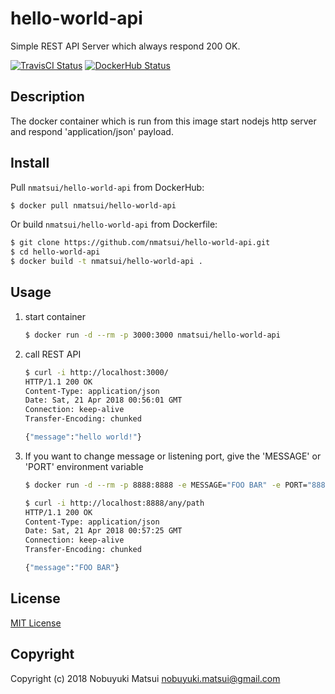 # hello-world-api
Simple REST API Server which always respond 200 OK.

[![TravisCI Status](https://travis-ci.org/nmatsui/hello-world-api.svg?branch=master)](https://travis-ci.org/nmatsui/hello-world-api)
[![DockerHub Status](https://dockerbuildbadges.quelltext.eu/status.svg?organization=nmatsui&repository=hello-world-api)](https://hub.docker.com/r/nmatsui/hello-world-api/builds/)

## Description

The docker container which is run from this image start nodejs http server and respond 'application/json' payload.

## Install

Pull `nmatsui/hello-world-api` from DockerHub:

```bash
$ docker pull nmatsui/hello-world-api
```

Or build `nmatsui/hello-world-api` from Dockerfile:

```bash
$ git clone https://github.com/nmatsui/hello-world-api.git
$ cd hello-world-api
$ docker build -t nmatsui/hello-world-api .
```

## Usage

1. start container

    ```bash
    $ docker run -d --rm -p 3000:3000 nmatsui/hello-world-api
    ```
1. call REST API

    ```bash
    $ curl -i http://localhost:3000/
    HTTP/1.1 200 OK
    Content-Type: application/json
    Date: Sat, 21 Apr 2018 00:56:01 GMT
    Connection: keep-alive
    Transfer-Encoding: chunked

    {"message":"hello world!"}
    ```
1. If you want to change message or listening port, give the 'MESSAGE' or 'PORT' environment variable

    ```bash
    $ docker run -d --rm -p 8888:8888 -e MESSAGE="FOO BAR" -e PORT="8888" nmatsui/hello-world-api
    ```

    ```bash
    $ curl -i http://localhost:8888/any/path
    HTTP/1.1 200 OK
    Content-Type: application/json
    Date: Sat, 21 Apr 2018 00:57:25 GMT
    Connection: keep-alive
    Transfer-Encoding: chunked

    {"message":"FOO BAR"}
    ```

## License

[MIT License](/LICENSE)

## Copyright
Copyright (c) 2018 Nobuyuki Matsui <nobuyuki.matsui@gmail.com>
